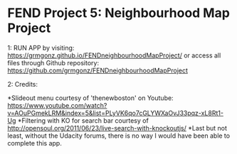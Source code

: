FEND Project 5: Neighbourhood Map Project
===============================

1: RUN APP by visiting: https://grmgonz.github.io/FENDneighbourhoodMapProject/ or
access all files through Github repository: https://github.com/grmgonz/FENDneighbourhoodMapProject

2: Credits:

*Slideout menu courtesy of 'thenewboston' on Youtube: https://www.youtube.com/watch?v=AOuPGmekLRM&index=5&list=PLyVK6qo7cGLYWXaOvJ33pqz-xL8Rt1-Ug
*Filtering with KO for search bar courtesy of http://opensoul.org/2011/06/23/live-search-with-knockoutjs/
*Last but not least, without the Udacity forums, there is no way I would have been able to complete this app.
